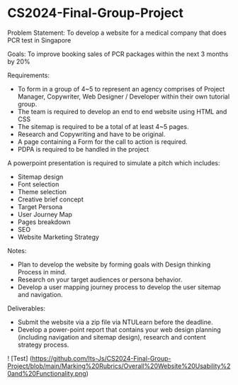 # CS2024-Final-Group-Project

Problem Statement:
To develop a website for a medical company that does PCR test in Singapore

Goals:
To improve booking sales of PCR packages within the next 3 months by 20%

Requirements:

- To form in a group of 4~5 to represent an agency comprises of Project Manager, Copywriter, Web Designer / Developer within their own tutorial group.
- The team is required to develop an end to end website using HTML and CSS
- The sitemap is required to be a total of at least 4~5 pages.
- Research and Copywriting and have to be original.
- A page containing a Form for the call to action is required.
- PDPA is required to be handled in the project

A powerpoint presentation is required to simulate a pitch which includes:

- Sitemap design
- Font selection
- Theme selection
- Creative brief concept
- Target Persona
- User Journey Map
- Pages breakdown
- SEO
- Website Marketing Strategy

Notes:

- Plan to develop the website by forming goals with Design thinking Process in mind.
- Research on your target audiences or persona behavior.
- Develop a user mapping journey process to develop the user sitemap and navigation.

Deliverables:

- Submit the website via a zip file via NTULearn before the deadline.
- Develop a power-point report that contains your web design planning (including navigation and sitemap design), research and content strategy process.

! [Test] (https://github.com/Its-Js/CS2024-Final-Group-Project/blob/main/Marking%20Rubrics/Overall%20Website%20Usability%20and%20Functionality.png)
